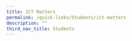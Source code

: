 ```yaml
---
title: ICT Matters
permalink: /quick-links/Students/ict-matters
description: ""
third_nav_title: Students
---
```

